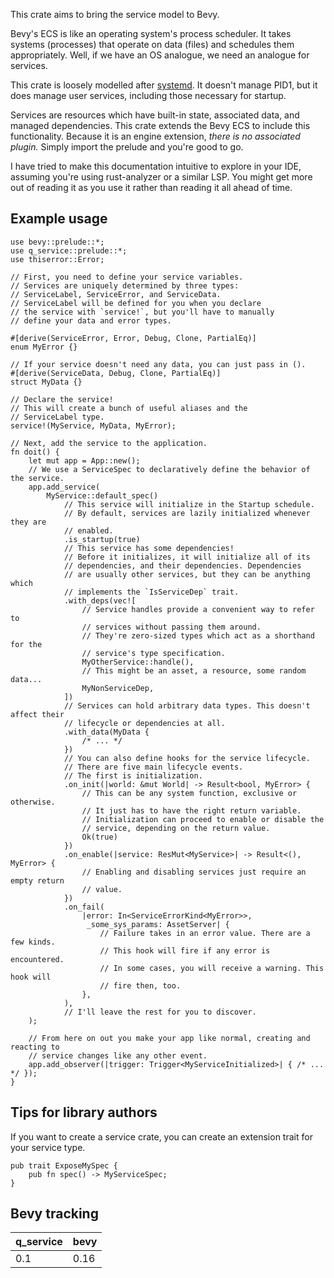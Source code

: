  This crate aims to bring the service model to Bevy.

 Bevy's ECS is like an operating system's process scheduler. It takes systems
 (processes) that operate on data (files) and schedules them appropriately.
 Well, if we have an OS analogue, we need an analogue for services.

 This crate is loosely modelled after [systemd](https://systemd.io).
 It doesn't manage PID1, but it does manage user services, including those
 necessary for startup.

 Services are resources which have built-in state, associated data, and
 managed dependencies. This crate extends the Bevy ECS to include this
 functionality. Because it is an engine extension, _there is no associated
 plugin._ Simply import the prelude and you're good to go.

 I have tried to make this documentation intuitive to explore in your IDE,
 assuming you're using rust-analyzer or a similar LSP. You might get more out
 of reading it as you use it rather than reading it all ahead of time.

 ## Example usage
 ```rust, skip
 use bevy::prelude::*;
 use q_service::prelude::*;
 use thiserror::Error;

 // First, you need to define your service variables.
 // Services are uniquely determined by three types:
 // ServiceLabel, ServiceError, and ServiceData.
 // ServiceLabel will be defined for you when you declare
 // the service with `service!`, but you'll have to manually
 // define your data and error types.

 #[derive(ServiceError, Error, Debug, Clone, PartialEq)]
 enum MyError {}

 // If your service doesn't need any data, you can just pass in ().
 #[derive(ServiceData, Debug, Clone, PartialEq)]
 struct MyData {}

 // Declare the service!
 // This will create a bunch of useful aliases and the
 // ServiceLabel type.
 service!(MyService, MyData, MyError);

 // Next, add the service to the application.
 fn doit() {
     let mut app = App::new();
     // We use a ServiceSpec to declaratively define the behavior of the service.
     app.add_service(
         MyService::default_spec()
             // This service will initialize in the Startup schedule.
             // By default, services are lazily initialized whenever they are
             // enabled.
             .is_startup(true)
             // This service has some dependencies!
             // Before it initializes, it will initialize all of its
             // dependencies, and their dependencies. Dependencies
             // are usually other services, but they can be anything which
             // implements the `IsServiceDep` trait.
             .with_deps(vec![
                 // Service handles provide a convenient way to refer to
                 // services without passing them around.
                 // They're zero-sized types which act as a shorthand for the
                 // service's type specification.
                 MyOtherService::handle(),
                 // This might be an asset, a resource, some random data...
                 MyNonServiceDep,
             ])
             // Services can hold arbitrary data types. This doesn't affect their
             // lifecycle or dependencies at all.
             .with_data(MyData {
                 /* ... */
             })
             // You can also define hooks for the service lifecycle.
             // There are five main lifecycle events.
             // The first is initialization.
             .on_init(|world: &mut World| -> Result<bool, MyError> {
                 // This can be any system function, exclusive or otherwise.
                 // It just has to have the right return variable.
                 // Initialization can proceed to enable or disable the
                 // service, depending on the return value.
                 Ok(true)
             })
             .on_enable(|service: ResMut<MyService>| -> Result<(), MyError> {
                 // Enabling and disabling services just require an empty return
                 // value.
             })
             .on_fail(
                 |error: In<ServiceErrorKind<MyError>>,
                  _some_sys_params: AssetServer| {
                     // Failure takes in an error value. There are a few kinds.
                     // This hook will fire if any error is encountered.
                     // In some cases, you will receive a warning. This hook will
                     // fire then, too.
                 },
             ),
             // I'll leave the rest for you to discover.
     );

     // From here on out you make your app like normal, creating and reacting to
     // service changes like any other event.
     app.add_observer(|trigger: Trigger<MyServiceInitialized>| { /* ... */ });
 }
 ```

 ## Tips for library authors

 If you want to create a service crate, you can create an extension trait for your service type.
 ```rust, skip
 pub trait ExposeMySpec {
     pub fn spec() -> MyServiceSpec;
 }
```

## Bevy tracking

| q_service | bevy |
| --- | --- |
| 0.1 | 0.16 |
